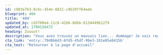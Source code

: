 ```yaml
---
id: c903e7b3-8c6c-454e-8821-c9b29ff64ede
blueprint: 404
title: '404'
updated_by: cd3700e4-11c6-42b6-8dbb-6134449b1279
updated_at: 1700156472
heading: Zuuuut!
description: "Vous avez trouvez un mauvais lien... dommage! Je vais regarder en détail la raison de cette erreur et la corriger. D'ici là, je vous invite à consulter nos services."
cta_link: 'entry::79d0b6d3-6fd5-45df-99e3-191e85e8415b'
cta_text: "Retourner à la page d'accueil"
---
```

